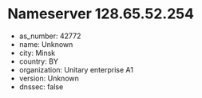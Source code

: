 # Nameserver 128.65.52.254

* as_number: 42772
* name: Unknown
* city: Minsk
* country: BY
* organization: Unitary enterprise A1
* version: Unknown
* dnssec: false
